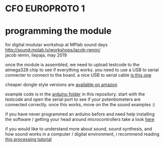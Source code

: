 # CFO EUROPROTO 1
# programming the module
for digital modular workshop at MPlab sound days  
http://sound.mplab.lv/workshops/jacob-remin/  
jacob remin, liepaja, may 2019  

once the module is assembled, we need to upload testcode to the atmega328 chip to see if everything works. you need to use a USB to serial connecter to connect to the board. a nice USB to serial cable [is this one](https://eu.mouser.com/ProductDetail/FTDI/TTL-234X-5V?qs=sGAEpiMZZMve4%2FbfQkoj%252BHKRsWEfBN5HUqn9pYz616g%3D)

cheaper dongle style versions are [available on amazon](https://www.amazon.de/Adapter-FT232RL-Arduino-Christians-Technikshop/dp/B0178HVEH0/ref=pd_sbs_147_3/257-0929842-9837212?_encoding=UTF8&pd_rd_i=B0178HVEH0&pd_rd_r=15a07e5a-6d58-11e9-bd12-7dbd624bdfef&pd_rd_w=kramz&pd_rd_wg=jAAss&pf_rd_p=74d946ea-18de-4443-bed6-d8837f922070&pf_rd_r=FF938E6AVQXE9MZTNBNK&psc=1&refRID=FF938E6AVQXE9MZTNBNK)

example code is in the [arduino folder](../arduino) in this repository. start with the testcode and open the serial port to see if your potentiometers are connected correctly. once this works, move on the the sound examples :)

if you have never programmed an arduino before and need help installing the software / getting your head around microcontrollers take a look [here](https://www.arduino.cc/en/Guide/HomePage)

if you would like to understand more about sound, sound synthesis, and how sound works in a computer / digital environment, i recommend reading [this processing tutorial](https://processing.org/tutorials/sound/)